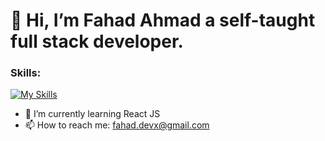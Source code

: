 <h1> 👋 Hi, I’m Fahad Ahmad a self-taught full stack developer. </h1>

<h3>Skills:</h3>

[![My Skills](https://skills.thijs.gg/icons?i=js,html,css,python,react,nodejs,c)](https://skills.thijs.gg)




- 🌱 I’m currently learning React JS
- 📫 How to reach me: fahad.devx@gmail.com

<!---
Fahad-Ha/Fahad-Ha is a ✨ special ✨ repository because its `README.md` (this file) appears on your GitHub profile.
You can click the Preview link to take a look at your changes.
--->
